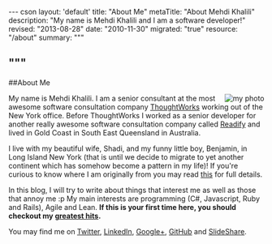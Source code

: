 --- cson
layout: 'default'
title: "About Me"
metaTitle: "About Mehdi Khalili"
description: "My name is Mehdi Khalili and I am a software developer!"
revised: "2013-08-28"
date: "2010-11-30"
migrated: "true"
resource: "/about"
summary: """

"""
---
##About Me

<img align="right" src="/get/me-small.png" alt="my photo" />

My name is Mehdi Khalili. I am a senior consultant at the most awesome software consultation company [ThoughtWorks](/joining-thoughtworks) working out of the New York office. Before ThoughtWorks I worked as a senior developer for another really awesome software consultation company called [Readify](http://www.readify.net/) and lived in Gold Coast in South East Queensland in Australia. 

I live with my beautiful wife, Shadi, and my funny little boy, Benjamin, in Long Island New York (that is until we decide to migrate to yet another continent which has somehow become a pattern in my life)! If you're curious to know where I am originally from you may read [this](/stop-discriminating) for full details.

In this blog, I will try to write about things that interest me as well as those that annoy me :p My main interests are programming (C#, Javascript, Ruby and Rails), Agile and Lean. **If this is your first time here, you should checkout my [greatest hits](/greatest-hits).**

You may find me on [Twitter](http://twitter.com/MehdiKhalili), [LinkedIn](http://au.linkedin.com/in/mehdikhalili), <a href="https://plus.google.com/u/0/104176322355312275912?rel=me" rel="me" title="Google+">Google+</a>, [GitHub](https://github.com/MehdiK) and [SlideShare](http://www.slideshare.net/MehdiKhalili).

